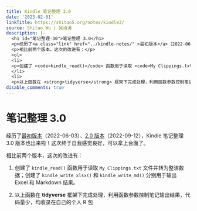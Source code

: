 ```yaml
---
title: Kindle 笔记整理 3.0
date: '2023-02-01'
linkTitle: https://shitao5.org/notes/kindle3/
source: Shitao Wu | 吴诗涛
description: |-
  <h1 id="笔记整理-30">笔记整理 3.0</h1>
  <p>经历了<a class="link" href="../kindle-notes/" >最初版本</a>（2022-06-03）、<a class="link" href="../kindle2/" >2.0 版本</a>（2022-09-12），Kindle 笔记整理 3.0 版本也出来啦！这次终于自我感觉良好，可以拿上台面了。</p>
  <p>相比前两个版本，这次的改进有：</p>
  <ol>
  <li>
  <p>创建了 <code>kindle_read()</code> 函数用于读取 <code>My Clippings.txt</code> 文件并转为整洁数据；创建了 <code>kindle_write_xlsx()</code> 和 <code>kindle_write_md()</code> 分别用于输出 Excel 和 Markdown 结果。</p>
  </li>
  <li>
  <p>以上函数在 <strong>tidyverse</strong> 框架下完成处理，利用函数参数控制笔记输出结果，代码量少，均收录在自己的个人 R 包 <a ...
disable_comments: true
---
```

<h1 id="笔记整理-30">笔记整理 3.0</h1>
<p>经历了<a class="link" href="../kindle-notes/" >最初版本</a>（2022-06-03）、<a class="link" href="../kindle2/" >2.0 版本</a>（2022-09-12），Kindle 笔记整理 3.0 版本也出来啦！这次终于自我感觉良好，可以拿上台面了。</p>
<p>相比前两个版本，这次的改进有：</p>
<ol>
<li>
<p>创建了 <code>kindle_read()</code> 函数用于读取 <code>My Clippings.txt</code> 文件并转为整洁数据；创建了 <code>kindle_write_xlsx()</code> 和 <code>kindle_write_md()</code> 分别用于输出 Excel 和 Markdown 结果。</p>
</li>
<li>
<p>以上函数在 <strong>tidyverse</strong> 框架下完成处理，利用函数参数控制笔记输出结果，代码量少，均收录在自己的个人 R 包 <a ...